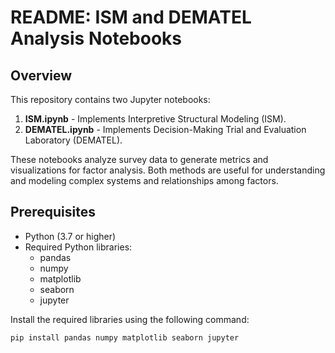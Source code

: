 
# README: ISM and DEMATEL Analysis Notebooks

## Overview
This repository contains two Jupyter notebooks:
1. **ISM.ipynb** - Implements Interpretive Structural Modeling (ISM).
2. **DEMATEL.ipynb** - Implements Decision-Making Trial and Evaluation Laboratory (DEMATEL).

These notebooks analyze survey data to generate metrics and visualizations for factor analysis. Both methods are useful for understanding and modeling complex systems and relationships among factors.

## Prerequisites
- Python (3.7 or higher)
- Required Python libraries:
  - pandas
  - numpy
  - matplotlib
  - seaborn
  - jupyter

Install the required libraries using the following command:
```bash
pip install pandas numpy matplotlib seaborn jupyter
